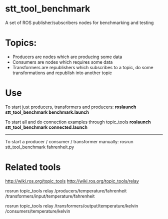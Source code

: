 # stt_tool_benchmark

A set of ROS publisher/subscribers nodes for benchmarking and testing

# Topics:

- Producers are nodes which are producing some data
- Consumers are nodes which requires some data
- Transformers are republishers which subscribes to a topic, do some transformations and republish into another topic

# Use

To start just producers, transformers and producers:
**roslaunch stt_tool_benchmark benchmark.launch**

To start all and do connection examples through topic_tools
**roslaunch stt_tool_benchmark connected.launch**

---

To start a producer / consumer / transformer manually:
rosrun stt_tool_benchmark fahrenheit.py

# Related tools

http://wiki.ros.org/topic_tools
http://wiki.ros.org/topic_tools/relay

rosrun topic_tools relay /producers/temperature/fahrenheit /transformers/input/temperature/fahrenheit

rosrun topic_tools relay /transformers/output/temperature/kelvin /consumers/temperature/kelvin
